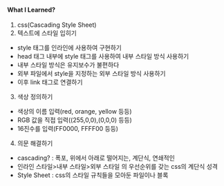 #### What I Learned?
1. css(Cascading Style Sheet)
2. 텍스트에 스타일 입히기
- style 태그를 인라인에 사용하여 구현하기
- head 태그 내부에 style 태그를 사용하여 내부 스타일 방식 사용하기
- 내부 스타일 방식은 유지보수가 불편하다
- 외부 파일에서 style을 지정하는 외부 스타일 방식 사용하기
- 이후 link 태그로 연결하기
3. 색상 정의하기
- 색상의 이름 입력(red, orange, yellow 등등)
- RGB 값을 직접 입력((255,0,0),(0,0,0) 등등)
- 16진수를 입력(FF0000, FFFF00 등등)
4. 의문 해결하기
- cascading? : 폭포, 위에서 아래로 떨어지는, 계단식, 연쇄적인
- 인라인 스타일>내부 스타일>외부 스타일 의 우선순위를 갖는 css의 계단식 성격
- Style Sheet : css의 스타일 규칙들을 모아둔 파일이나 블록